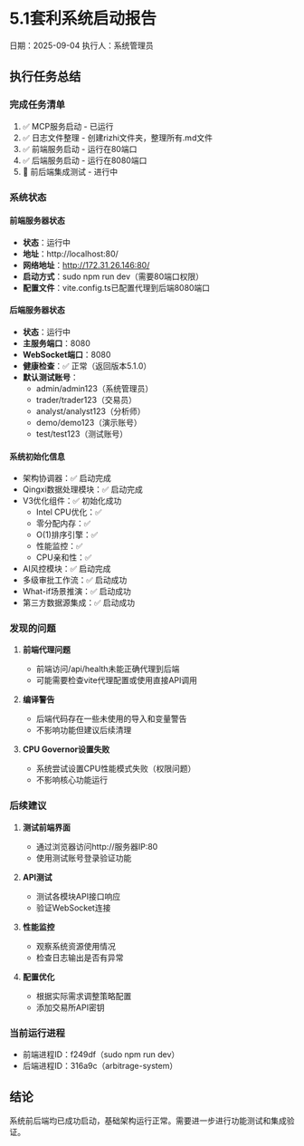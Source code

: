 # 5.1套利系统启动报告
日期：2025-09-04
执行人：系统管理员

## 执行任务总结

### 完成任务清单
1. ✅ MCP服务启动 - 已运行
2. ✅ 日志文件整理 - 创建rizhi文件夹，整理所有.md文件
3. ✅ 前端服务启动 - 运行在80端口
4. ✅ 后端服务启动 - 运行在8080端口
5. 🔄 前后端集成测试 - 进行中

### 系统状态

#### 前端服务器状态
- **状态**：运行中
- **地址**：http://localhost:80/
- **网络地址**：http://172.31.26.146:80/
- **启动方式**：sudo npm run dev（需要80端口权限）
- **配置文件**：vite.config.ts已配置代理到后端8080端口

#### 后端服务器状态
- **状态**：运行中
- **主服务端口**：8080
- **WebSocket端口**：8080
- **健康检查**：✅ 正常（返回版本5.1.0）
- **默认测试账号**：
  - admin/admin123（系统管理员）
  - trader/trader123（交易员）
  - analyst/analyst123（分析师）
  - demo/demo123（演示账号）
  - test/test123（测试账号）

#### 系统初始化信息
- 架构协调器：✅ 启动完成
- Qingxi数据处理模块：✅ 启动完成
- V3优化组件：✅ 初始化成功
  - Intel CPU优化：✅
  - 零分配内存：✅
  - O(1)排序引擎：✅
  - 性能监控：✅
  - CPU亲和性：✅
- AI风控模块：✅ 启动完成
- 多级审批工作流：✅ 启动成功
- What-if场景推演：✅ 启动成功
- 第三方数据源集成：✅ 启动成功

### 发现的问题

1. **前端代理问题**
   - 前端访问/api/health未能正确代理到后端
   - 可能需要检查vite代理配置或使用直接API调用

2. **编译警告**
   - 后端代码存在一些未使用的导入和变量警告
   - 不影响功能但建议后续清理

3. **CPU Governor设置失败**
   - 系统尝试设置CPU性能模式失败（权限问题）
   - 不影响核心功能运行

### 后续建议

1. **测试前端界面**
   - 通过浏览器访问http://服务器IP:80
   - 使用测试账号登录验证功能

2. **API测试**
   - 测试各模块API接口响应
   - 验证WebSocket连接

3. **性能监控**
   - 观察系统资源使用情况
   - 检查日志输出是否有异常

4. **配置优化**
   - 根据实际需求调整策略配置
   - 添加交易所API密钥

### 当前运行进程
- 前端进程ID：f249df（sudo npm run dev）
- 后端进程ID：316a9c（arbitrage-system）

## 结论
系统前后端均已成功启动，基础架构运行正常。需要进一步进行功能测试和集成验证。